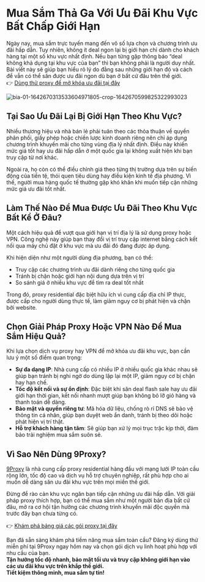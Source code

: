 # Mua Sắm Thả Ga Với Ưu Đãi Khu Vực Bất Chấp Giới Hạn

Ngày nay, mua sắm trực tuyến mang đến vô số lựa chọn và chương trình ưu đãi hấp dẫn. Tuy nhiên, không ít deal ngon lại bị giới hạn chỉ dành cho khách hàng tại một số khu vực nhất định. Nếu bạn từng gặp thông báo “deal không khả dụng tại khu vực của bạn” thì bạn không phải là người duy nhất. Bài viết này sẽ giúp bạn hiểu rõ lý do đằng sau những giới hạn đó và cách để vẫn có thể săn được ưu đãi ngon dù bạn ở bất cứ đâu trên thế giới.  
👉 [Dùng thử proxy để mở khóa ưu đãi tại đây](https://9proxy.com?utm_source=web20&utm_id=SEOjonni123)

![bia-01-1642670313533604971805-crop-1642670599825322993023](https://github.com/user-attachments/assets/d48165a3-ab74-4d16-8405-139b75d7bd69)


## Tại Sao Ưu Đãi Lại Bị Giới Hạn Theo Khu Vực?

Nhiều thương hiệu và nhà bán lẻ phải tuân theo các thỏa thuận về quyền phân phối, giấy phép hoặc chiến lược kinh doanh riêng nên chỉ áp dụng chương trình khuyến mãi cho từng vùng địa lý nhất định. Điều này khiến mức giá tốt hay ưu đãi hấp dẫn ở một quốc gia lại không xuất hiện khi bạn truy cập từ nơi khác.

Ngoài ra, họ còn có thể điều chỉnh giá theo từng thị trường dựa trên sự biến động của tiền tệ, thói quen tiêu dùng hay điều kiện kinh tế địa phương. Vì thế, người mua hàng quốc tế thường gặp khó khăn khi muốn tiếp cận những mức giá ưu đãi tốt nhất.

## Làm Thế Nào Để Mua Được Ưu Đãi Theo Khu Vực Bất Kể Ở Đâu?

Một cách hiệu quả để vượt qua giới hạn vị trí địa lý là sử dụng proxy hoặc VPN. Công nghệ này giúp bạn thay đổi vị trí truy cập internet bằng cách kết nối qua máy chủ đặt ở khu vực mà ưu đãi đó đang được áp dụng.

Khi hiện diện như một người dùng địa phương, bạn có thể:

- Truy cập các chương trình ưu đãi dành riêng cho từng quốc gia  
- Tránh bị chặn hoặc giới hạn nội dung dựa trên vị trí  
- So sánh giá ở nhiều khu vực để tìm ra deal tốt nhất  

Trong đó, proxy residential đặc biệt hữu ích vì cung cấp địa chỉ IP thực, được cấp cho người dùng thực tế, làm giảm nguy cơ bị phát hiện và chặn bởi website.

## Chọn Giải Pháp Proxy Hoặc VPN Nào Để Mua Sắm Hiệu Quả?

Khi lựa chọn dịch vụ proxy hay VPN để mở khóa ưu đãi khu vực, bạn cần lưu ý một số điểm quan trọng:

- **Sự đa dạng IP**: Nhà cung cấp có nhiều IP ở nhiều quốc gia khác nhau sẽ giúp bạn tránh bị nghi ngờ do dùng lặp lại một IP, giảm nguy cơ bị chặn hay hạn chế.  
- **Tốc độ kết nối và sự ổn định**: Đặc biệt khi săn deal flash sale hay ưu đãi giới hạn thời gian, kết nối nhanh mượt giúp bạn không bỏ lỡ giỏ hàng và thanh toán dễ dàng.  
- **Bảo mật và quyền riêng tư**: Mã hóa dữ liệu, chống rò rỉ DNS sẽ bảo vệ thông tin cá nhân, giúp bạn duyệt web ẩn danh, tránh bị theo dõi hoặc phát hiện vị trí thật.  
- **Hỗ trợ khách hàng tận tâm**: Sẽ giúp bạn xử lý mọi trục trặc kịp thời, đảm bảo trải nghiệm mua sắm suôn sẻ.  

## Vì Sao Nên Dùng 9Proxy?

[9Proxy](https://9proxy.com?utm_source=web20&utm_id=SEOjonni123) là nhà cung cấp proxy residential hàng đầu với mạng lưới IP toàn cầu rộng lớn, tốc độ cao và dịch vụ hỗ trợ chuyên nghiệp, rất phù hợp cho ai muốn dễ dàng săn ưu đãi khu vực trên mọi miền thế giới.

Đừng để rào cản khu vực ngăn bạn tiếp cận những ưu đãi hấp dẫn. Với giải pháp proxy thích hợp, bạn có thể mua sắm như một người bản địa bất cứ đâu, mở ra cơ hội tận hưởng các chương trình khuyến mãi độc quyền mà trước đây bạn chưa từng có.

👉 [Khám phá bảng giá các gói proxy tại đây](https://9proxy.com/pricing?utm_source=web20&utm_id=SEOjonni123)

Bạn đã sẵn sàng khám phá tiềm năng mua sắm toàn cầu? Đăng ký dùng thử miễn phí tại 9Proxy ngay hôm nay và chọn gói dịch vụ linh hoạt phù hợp với nhu cầu của bạn.  
**Tận hưởng tốc độ nhanh, bảo mật tối ưu và truy cập không giới hạn vào các ưu đãi khu vực trên khắp thế giới.**  
**Tiết kiệm thông minh, mua sắm tự tin!**
